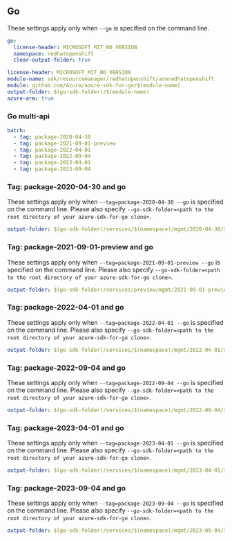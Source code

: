 ## Go

These settings apply only when `--go` is specified on the command line.

``` yaml $(go) && !$(track2)
go:
  license-header: MICROSOFT_MIT_NO_VERSION
  namespace: redhatopenshift
  clear-output-folder: true
```

``` yaml $(go) && $(track2)
license-header: MICROSOFT_MIT_NO_VERSION
module-name: sdk/resourcemanager/redhatopenshift/armredhatopenshift
module: github.com/Azure/azure-sdk-for-go/$(module-name)
output-folder: $(go-sdk-folder)/$(module-name)
azure-arm: true
```

### Go multi-api

``` yaml $(go) && $(multiapi)
batch:
  - tag: package-2020-04-30
  - tag: package-2021-09-01-preview
  - tag: package-2022-04-01
  - tag: package-2022-09-04
  - tag: package-2023-04-01
  - tag: package-2023-09-04
```

### Tag: package-2020-04-30 and go

These settings apply only when `--tag=package-2020-04-30 --go` is specified on the command line.
Please also specify `--go-sdk-folder=<path to the root directory of your azure-sdk-for-go clone>`.

``` yaml $(tag) == 'package-2020-04-30' && $(go)
output-folder: $(go-sdk-folder)/services/$(namespace)/mgmt/2020-04-30/$(namespace)
```

### Tag: package-2021-09-01-preview and go

These settings apply only when `--tag=package-2021-09-01-preview --go` is specified on the command line.
Please also specify `--go-sdk-folder=<path to the root directory of your azure-sdk-for-go clone>`.

``` yaml $(tag) == 'package-2021-09-01-preview' && $(go)
output-folder: $(go-sdk-folder)/services/preview/mgmt/2021-09-01-preview/$(namespace)
```

### Tag: package-2022-04-01 and go

These settings apply only when `--tag=package-2022-04-01 --go` is specified on the command line.
Please also specify `--go-sdk-folder=<path to the root directory of your azure-sdk-for-go clone>`.

``` yaml $(tag) == 'package-2022-04-01' && $(go)
output-folder: $(go-sdk-folder)/services/$(namespace)/mgmt/2022-04-01/$(namespace)
```

### Tag: package-2022-09-04 and go

These settings apply only when `--tag=package-2022-09-04 --go` is specified on the command line.
Please also specify `--go-sdk-folder=<path to the root directory of your azure-sdk-for-go clone>`.

``` yaml $(tag) == 'package-2022-09-04' && $(go)
output-folder: $(go-sdk-folder)/services/$(namespace)/mgmt/2022-09-04/$(namespace)
```

### Tag: package-2023-04-01 and go

These settings apply only when `--tag=package-2023-04-01 --go` is specified on the command line.
Please also specify `--go-sdk-folder=<path to the root directory of your azure-sdk-for-go clone>`.

``` yaml $(tag) == 'package-2023-04-01' && $(go)
output-folder: $(go-sdk-folder)/services/$(namespace)/mgmt/2023-04-01/$(namespace)
```

### Tag: package-2023-09-04 and go

These settings apply only when `--tag=package-2023-09-04 --go` is specified on the command line.
Please also specify `--go-sdk-folder=<path to the root directory of your azure-sdk-for-go clone>`.

``` yaml $(tag) == 'package-2023-09-04' && $(go)
output-folder: $(go-sdk-folder)/services/$(namespace)/mgmt/2023-09-04/$(namespace)
```